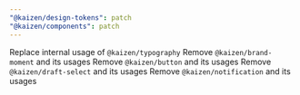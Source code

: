 ```yaml
---
"@kaizen/design-tokens": patch
"@kaizen/components": patch
---
```


Replace internal usage of `@kaizen/typography`
Remove `@kaizen/brand-moment` and its usages
Remove `@kaizen/button` and its usages
Remove `@kaizen/draft-select` and its usages
Remove `@kaizen/notification` and its usages

